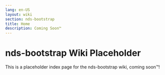 ```yaml
---
lang: en-US
layout: wiki
section: nds-bootstrap
title: Home
description: Coming Soon™
---
```

# nds-bootstrap Wiki Placeholder

This is a placeholder index page for the nds-bootstrap wiki, coming soon™!
